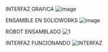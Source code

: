 INTERFAZ GRAFICA
![image](https://github.com/user-attachments/assets/b47c6033-fc23-441d-bae3-95be70db0f62)

ENSAMBLE EN SOLIDWORKS
![image](https://github.com/user-attachments/assets/763f2afd-31c3-489d-bdb9-a54f1b055ba8)

ROBOT ENSAMBLADO
![1](https://github.com/user-attachments/assets/637274f1-62cf-4c1d-8e38-ecc0a3003f98)

INTERFAZ FUNCIONANDO
![INTERFAZ](https://github.com/user-attachments/assets/7e1179a2-e61a-4aea-b2cd-a102f13f692a)
